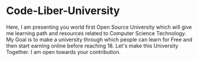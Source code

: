 # Code-Liber-University
Here, I am presenting you world first Open Source University which will give me learning path and resources related to Computer Science Technology. My Goal is to make a university through which people can learn for Free and then start earning online before reaching 18. Let's make this University Together. I am open towards your contribution. 
